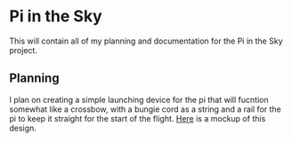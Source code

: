 # Pi in the Sky
This will contain all of my planning and documentation for the Pi in the Sky project.

## Planning
I plan on creating a simple launching device for the pi that will fucntion somewhat like a crossbow, with a bungie cord as a string and a rail for the pi to keep it straight for the start of the flight. [Here](https://github.com/aralsto/Pi_in_the_Sky/blob/master/Planning_Images/mockup.jpg)
is a mockup of this design.
